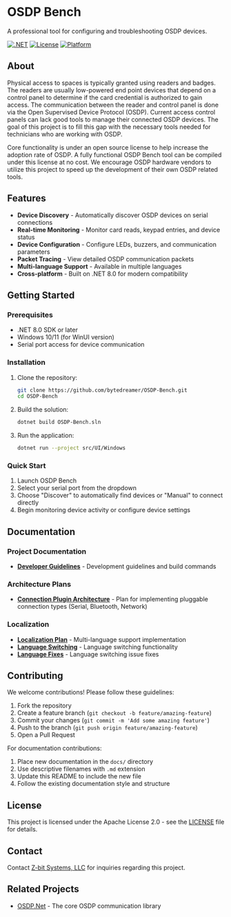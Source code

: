 # OSDP Bench

A professional tool for configuring and troubleshooting OSDP devices.

[![.NET](https://img.shields.io/badge/.NET-8.0-blue)](https://dotnet.microsoft.com/)
[![License](https://img.shields.io/badge/License-Apache%202.0-green.svg)](LICENSE)
[![Platform](https://img.shields.io/badge/Platform-Windows-lightgrey)](https://docs.microsoft.com/en-us/windows/)

## About

Physical access to spaces is typically granted using readers and badges. The readers are usually low-powered end point devices that depend on a control panel to determine if the card credential is authorized to gain access. The communication between the reader and control panel is done via the Open Supervised Device Protocol (OSDP). Current access control panels can lack good tools to manage their connected OSDP devices. The goal of this project is to fill this gap with the necessary tools needed for technicians who are working with OSDP.

Core functionality is under an open source license to help increase the adoption rate of OSDP. A fully functional OSDP Bench tool can be compiled under this license at no cost. We encourage OSDP hardware vendors to utilize this project to speed up the development of their own OSDP related tools.

## Features

- **Device Discovery** - Automatically discover OSDP devices on serial connections
- **Real-time Monitoring** - Monitor card reads, keypad entries, and device status
- **Device Configuration** - Configure LEDs, buzzers, and communication parameters
- **Packet Tracing** - View detailed OSDP communication packets
- **Multi-language Support** - Available in multiple languages
- **Cross-platform** - Built on .NET 8.0 for modern compatibility

## Getting Started

### Prerequisites

- .NET 8.0 SDK or later
- Windows 10/11 (for WinUI version)
- Serial port access for device communication

### Installation

1. Clone the repository:
   ```bash
   git clone https://github.com/bytedreamer/OSDP-Bench.git
   cd OSDP-Bench
   ```

2. Build the solution:
   ```bash
   dotnet build OSDP-Bench.sln
   ```

3. Run the application:
   ```bash
   dotnet run --project src/UI/Windows
   ```

### Quick Start

1. Launch OSDP Bench
2. Select your serial port from the dropdown
3. Choose "Discover" to automatically find devices or "Manual" to connect directly
4. Begin monitoring device activity or configure device settings

## Documentation

### Project Documentation
- **[Developer Guidelines](docs/CLAUDE.md)** - Development guidelines and build commands

### Architecture Plans
- **[Connection Plugin Architecture](docs/CONNECTION_PLUGIN_ARCHITECTURE.md)** - Plan for implementing pluggable connection types (Serial, Bluetooth, Network)

### Localization
- **[Localization Plan](docs/LOCALIZATION_PLAN.md)** - Multi-language support implementation
- **[Language Switching](docs/LANGUAGE_SWITCHING_DEMO.md)** - Language switching functionality
- **[Language Fixes](docs/LANGUAGE_SWITCHING_FIX.md)** - Language switching issue fixes

## Contributing

We welcome contributions! Please follow these guidelines:

1. Fork the repository
2. Create a feature branch (`git checkout -b feature/amazing-feature`)
3. Commit your changes (`git commit -m 'Add some amazing feature'`)
4. Push to the branch (`git push origin feature/amazing-feature`)
5. Open a Pull Request

For documentation contributions:
1. Place new documentation in the `docs/` directory
2. Use descriptive filenames with `.md` extension
3. Update this README to include the new file
4. Follow the existing documentation style and structure

## License

This project is licensed under the Apache License 2.0 - see the [LICENSE](LICENSE) file for details.

## Contact

Contact [Z-bit Systems, LLC](https://z-bitco.com) for inquiries regarding this project.

## Related Projects

- [OSDP.Net](https://github.com/bytedreamer/OSDP.Net) - The core OSDP communication library
